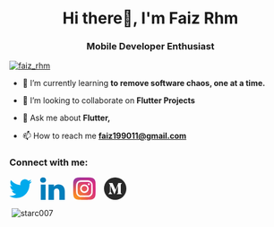
<h1 align="center">Hi there👋, I'm Faiz Rhm</h1>
<h3 align="center">Mobile Developer Enthusiast</h3>

<p align="left"> <a href="https://twitter.com/faiz_rhm" target="blank"><img src="https://img.shields.io/twitter/follow/faiz_rhm?logo=twitter&style=for-the-badge" alt="faiz_rhm" /></a> </p>

- 🌱 I’m currently learning **to remove software chaos, one at a time.**

- 👯 I’m looking to collaborate on **Flutter Projects**

- 💬 Ask me about **Flutter,**

- 📫 How to reach me **faiz199011@gmail.com**


<h3 align="left">Connect with me:</h3>
<p align="left" style="display: flex; align-items:center">
<a href="https://twitter.com/faiz_rhm" target="blank" ><svg xmlns="http://www.w3.org/2000/svg" width="40" height="40" viewBox="0 0 48 40" id="twitter"><path fill="#00AAEC" fill-rule="evenodd" d="M348 168.735a19.235 19.235 0 0 1-5.655 1.59 10.076 10.076 0 0 0 4.33-5.585 19.395 19.395 0 0 1-6.257 2.447c-1.791-1.962-4.352-3.187-7.187-3.187-5.435 0-9.844 4.521-9.844 10.098 0 .791.085 1.56.254 2.3-8.185-.423-15.44-4.438-20.3-10.555a10.281 10.281 0 0 0-1.332 5.082c0 3.502 1.738 6.593 4.38 8.405a9.668 9.668 0 0 1-4.462-1.26v.124c0 4.894 3.395 8.977 7.903 9.901a9.39 9.39 0 0 1-2.595.356c-.634 0-1.254-.061-1.854-.18 1.254 4.01 4.888 6.932 9.199 7.01-3.37 2.71-7.618 4.325-12.23 4.325-.795 0-1.58-.047-2.35-.139 4.359 2.86 9.537 4.533 15.096 4.533 18.115 0 28.019-15.385 28.019-28.73 0-.439-.009-.878-.026-1.308a20.211 20.211 0 0 0 4.911-5.227" transform="translate(-300 -164)"></path></svg></a>
<a href="https://www.linkedin.com/in/faiz-rhm/" target="blank" style="margin-left:15px"><svg xmlns="http://www.w3.org/2000/svg" width="44" height="40" id="linkedin"><path fill="#007EBB" fill-rule="evenodd" d="M44 40h-9.725V25.938c0-3.68-1.52-6.193-4.866-6.193-2.558 0-3.981 1.696-4.643 3.33-.249.586-.21 1.403-.21 2.22V40h-9.634s.124-24.909 0-27.173h9.634v4.265c.57-1.865 3.648-4.526 8.56-4.526C39.211 12.566 44 16.474 44 24.891V40zM5.18 9.428h-.063C2.013 9.428 0 7.351 0 4.718 0 2.034 2.072 0 5.239 0c3.164 0 5.11 2.029 5.171 4.71 0 2.633-2.007 4.718-5.23 4.718zm-4.07 3.399h8.576V40H1.11V12.827z"></path></svg></a>
<a href="https://www.instagram.com/faiz.rhm/" target="blank" style="margin-left:15px"><svg xmlns="http://www.w3.org/2000/svg" width="40" height="40" viewBox="0 0 102 102" id="instagram"><defs><radialGradient id="a" cx="6.601" cy="99.766" r="129.502" gradientUnits="userSpaceOnUse"><stop offset=".09" stop-color="#fa8f21"></stop><stop offset=".78" stop-color="#d82d7e"></stop></radialGradient><radialGradient id="b" cx="70.652" cy="96.49" r="113.963" gradientUnits="userSpaceOnUse"><stop offset=".64" stop-color="#8c3aaa" stop-opacity="0"></stop><stop offset="1" stop-color="#8c3aaa"></stop></radialGradient></defs><path fill="url(#a)" d="M25.865,101.639A34.341,34.341,0,0,1,14.312,99.5a19.329,19.329,0,0,1-7.154-4.653A19.181,19.181,0,0,1,2.5,87.694,34.341,34.341,0,0,1,.364,76.142C.061,69.584,0,67.617,0,51s.067-18.577.361-25.14A34.534,34.534,0,0,1,2.5,14.312,19.4,19.4,0,0,1,7.154,7.154,19.206,19.206,0,0,1,14.309,2.5,34.341,34.341,0,0,1,25.862.361C32.422.061,34.392,0,51,0s18.577.067,25.14.361A34.534,34.534,0,0,1,87.691,2.5a19.254,19.254,0,0,1,7.154,4.653A19.267,19.267,0,0,1,99.5,14.309a34.341,34.341,0,0,1,2.14,11.553c.3,6.563.361,8.528.361,25.14s-.061,18.577-.361,25.14A34.5,34.5,0,0,1,99.5,87.694,20.6,20.6,0,0,1,87.691,99.5a34.342,34.342,0,0,1-11.553,2.14c-6.557.3-8.528.361-25.14.361s-18.577-.058-25.134-.361" data-name="Path 16"></path><path fill="url(#b)" d="M25.865,101.639A34.341,34.341,0,0,1,14.312,99.5a19.329,19.329,0,0,1-7.154-4.653A19.181,19.181,0,0,1,2.5,87.694,34.341,34.341,0,0,1,.364,76.142C.061,69.584,0,67.617,0,51s.067-18.577.361-25.14A34.534,34.534,0,0,1,2.5,14.312,19.4,19.4,0,0,1,7.154,7.154,19.206,19.206,0,0,1,14.309,2.5,34.341,34.341,0,0,1,25.862.361C32.422.061,34.392,0,51,0s18.577.067,25.14.361A34.534,34.534,0,0,1,87.691,2.5a19.254,19.254,0,0,1,7.154,4.653A19.267,19.267,0,0,1,99.5,14.309a34.341,34.341,0,0,1,2.14,11.553c.3,6.563.361,8.528.361,25.14s-.061,18.577-.361,25.14A34.5,34.5,0,0,1,99.5,87.694,20.6,20.6,0,0,1,87.691,99.5a34.342,34.342,0,0,1-11.553,2.14c-6.557.3-8.528.361-25.14.361s-18.577-.058-25.134-.361" data-name="Path 17"></path><path fill="#fff" d="M461.114,477.413a12.631,12.631,0,1,1,12.629,12.632,12.631,12.631,0,0,1-12.629-12.632m-6.829,0a19.458,19.458,0,1,0,19.458-19.458,19.457,19.457,0,0,0-19.458,19.458m35.139-20.229a4.547,4.547,0,1,0,4.549-4.545h0a4.549,4.549,0,0,0-4.547,4.545m-30.99,51.074a20.943,20.943,0,0,1-7.037-1.3,12.547,12.547,0,0,1-7.193-7.19,20.923,20.923,0,0,1-1.3-7.037c-.184-3.994-.22-5.194-.22-15.313s.04-11.316.22-15.314a21.082,21.082,0,0,1,1.3-7.037,12.54,12.54,0,0,1,7.193-7.193,20.924,20.924,0,0,1,7.037-1.3c3.994-.184,5.194-.22,15.309-.22s11.316.039,15.314.221a21.082,21.082,0,0,1,7.037,1.3,12.541,12.541,0,0,1,7.193,7.193,20.926,20.926,0,0,1,1.3,7.037c.184,4,.22,5.194.22,15.314s-.037,11.316-.22,15.314a21.023,21.023,0,0,1-1.3,7.037,12.547,12.547,0,0,1-7.193,7.19,20.925,20.925,0,0,1-7.037,1.3c-3.994.184-5.194.22-15.314.22s-11.316-.037-15.309-.22m-.314-68.509a27.786,27.786,0,0,0-9.2,1.76,19.373,19.373,0,0,0-11.083,11.083,27.794,27.794,0,0,0-1.76,9.2c-.187,4.04-.229,5.332-.229,15.623s.043,11.582.229,15.623a27.793,27.793,0,0,0,1.76,9.2,19.374,19.374,0,0,0,11.083,11.083,27.813,27.813,0,0,0,9.2,1.76c4.042.184,5.332.229,15.623.229s11.582-.043,15.623-.229a27.8,27.8,0,0,0,9.2-1.76,19.374,19.374,0,0,0,11.083-11.083,27.716,27.716,0,0,0,1.76-9.2c.184-4.043.226-5.332.226-15.623s-.043-11.582-.226-15.623a27.786,27.786,0,0,0-1.76-9.2,19.379,19.379,0,0,0-11.08-11.083,27.748,27.748,0,0,0-9.2-1.76c-4.041-.185-5.332-.229-15.621-.229s-11.583.043-15.626.229" data-name="Path 18" transform="translate(-422.637 -426.196)"></path></svg></a>
<a href="https://www.instagram.com/faiz.rhm/" target="blank" style="margin-left:15px"><svg xmlns="http://www.w3.org/2000/svg" width="40" height="40" fill="none" viewBox="0 0 48 48" id="medium"><rect width="48" height="48" fill="#292929" rx="24"></rect><path fill="#fff" d="M38.5 35.6571L36.3307 33.4857C36.1024 33.3714 35.9882 33.0286 35.9882 32.8V15.4286C35.9882 15.2 36.1024 14.8571 36.3307 14.6286L38.5 12.1143V12H30.7362L24.9134 26.7429L18.2913 12H10.2992V12.1143L12.3543 14.9714C12.811 15.4286 12.9252 16.1143 12.9252 16.6857V29.2571C13.0394 29.9429 12.9252 30.7429 12.5827 31.4286L9.5 35.6571V35.7714H17.7205V35.6571L14.6378 31.5429C14.2953 30.8571 14.1811 30.1714 14.2953 29.3714V17.9429C14.4094 18.1714 14.5236 18.1714 14.6378 18.6286L22.4016 36H22.5157L30.0512 17.1429C29.937 17.8286 29.937 18.6286 29.937 19.2V32.6857C29.937 33.0286 29.8228 33.2571 29.5945 33.4857L27.311 35.6571V35.7714H38.5V35.6571Z"></path></svg></a>
</p>

<!-- <h3 align="left">Support:</h3>
<p><a href="https://ko-fi.com/saurra3h"> <img align="left" src="https://cdn.ko-fi.com/cdn/kofi3.png?v=3" height="50" width="210" alt="saurra3h" /></a></p><br><br> -->

<p>&nbsp;<img align="center" src="https://github-readme-stats.vercel.app/api?username=Faiz-rhm&show_icons=true&locale=en" alt="starc007" /></p>

    
